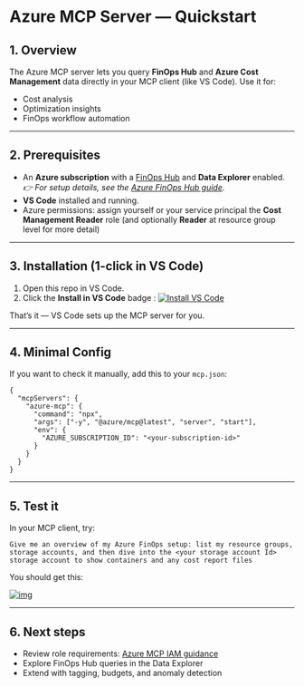# Azure MCP Server — Quickstart



## 1. Overview

The Azure MCP server lets you query **FinOps Hub** and **Azure Cost Management** data directly in your MCP client (like VS Code). Use it for:

- Cost analysis
- Optimization insights
- FinOps workflow automation

------



## 2. Prerequisites

- An **Azure subscription** with a [FinOps Hub](https://learn.microsoft.com/en-us/cloud-computing/finops/toolkit/hubs/finops-hubs-overview?utm_source=chatgpt.com#create-a-new-hub) and **Data Explorer** enabled. *👉 For setup details, see the [Azure FinOps Hub guide](https://learn.microsoft.com/en-us/cloud-computing/finops/toolkit/hubs/finops-hubs-overview?utm_source=chatgpt.com#create-a-new-hub).*
- **VS Code** installed and running. 
- Azure permissions: assign yourself or your service principal the **Cost Management Reader** role (and optionally **Reader** at resource group level for more detail)



------

## 3. Installation (1-click in VS Code)

1. Open this repo in VS Code.
2. Click the **Install in VS Code** badge : [![Install VS Code](https://img.shields.io/badge/Install-VS%20Code-blue?logo=visualstudiocode&logoColor=white)](https://insiders.vscode.dev/redirect/mcp/install?name=Azure+MCP+Server&config={"command":"npx","args":["-y","@azure%2Fmcp@latest","server","start"]}&utm_source=chatgpt.com)

That’s it — VS Code sets up the MCP server for you.

------



## 4. Minimal Config

If you want to check it manually, add this to your `mcp.json`:

```
{
  "mcpServers": {
    "azure-mcp": {
      "command": "npx",
      "args": ["-y", "@azure/mcp@latest", "server", "start"],
      "env": {
        "AZURE_SUBSCRIPTION_ID": "<your-subscription-id>"
      }
    }
  }
}
```

------



## 5. Test it

In your MCP client, try:

```
Give me an overview of my Azure FinOps setup: list my resource groups, storage accounts, and then dive into the <your storage account Id> storage account to show containers and any cost report files
```

You should get this:

[![img](https://cdn.loom.com/sessions/thumbnails/bcc9417c27cf448a94ca8718b0c66130-d6ba898b6e3b13f4-full-play.gif)](https://www.loom.com/share/bcc9417c27cf448a94ca8718b0c66130)



---

## 6. Next steps

- Review role requirements: [Azure MCP IAM guidance](../tooling-governance/security-privileges-azure.md)
- Explore FinOps Hub queries in the Data Explorer
- Extend with tagging, budgets, and anomaly detection

  
